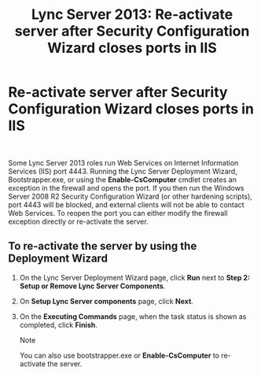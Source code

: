 ﻿---
title: 'Lync Server 2013: Re-activate server after Security Configuration Wizard closes ports in IIS'
TOCTitle: Re-activate server after Security Configuration Wizard closes ports in IIS
ms:assetid: cb8e17cf-f8c1-4099-b63b-c242d656c26a
ms:mtpsurl: https://technet.microsoft.com/en-us/library/Gg398851(v=OCS.15)
ms:contentKeyID: 48185644
ms.date: 07/23/2014
mtps_version: v=OCS.15
---

# Re-activate server after Security Configuration Wizard closes ports in IIS

 


Some Lync Server 2013 roles run Web Services on Internet Information Services (IIS) port 4443. Running the Lync Server Deployment Wizard, Bootstrapper.exe, or using the **Enable-CsComputer** cmdlet creates an exception in the firewall and opens the port. If you then run the Windows Server 2008 R2 Security Configuration Wizard (or other hardening scripts), port 4443 will be blocked, and external clients will not be able to contact Web Services. To reopen the port you can either modify the firewall exception directly or re-activate the server.

## To re-activate the server by using the Deployment Wizard

1.  On the Lync Server Deployment Wizard page, click **Run** next to **Step 2: Setup or Remove Lync Server Components**.

2.  On **Setup Lync Server components** page, click **Next**.

3.  On the **Executing Commands** page, when the task status is shown as completed, click **Finish**.
    

    > [!NOTE]
    > You can also use bootstrapper.exe or <STRONG>Enable-CsComputer</STRONG> to re-activate the server.


